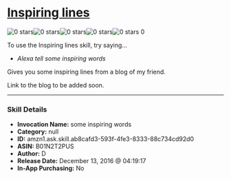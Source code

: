 # [Inspiring lines](http://alexa.amazon.com/#skills/amzn1.ask.skill.ab8cafd3-593f-4fe3-8333-88c734cd92d0)
![0 stars](../../images/ic_star_border_black_18dp_1x.png)![0 stars](../../images/ic_star_border_black_18dp_1x.png)![0 stars](../../images/ic_star_border_black_18dp_1x.png)![0 stars](../../images/ic_star_border_black_18dp_1x.png)![0 stars](../../images/ic_star_border_black_18dp_1x.png) 0

To use the Inspiring lines skill, try saying...

* *Alexa tell some inspiring words*

Gives you some inspiring lines from a blog of my friend.

Link to the blog to be added soon.

***

### Skill Details

* **Invocation Name:** some inspiring words
* **Category:** null
* **ID:** amzn1.ask.skill.ab8cafd3-593f-4fe3-8333-88c734cd92d0
* **ASIN:** B01N2T2PUS
* **Author:** D
* **Release Date:** December 13, 2016 @ 04:19:17
* **In-App Purchasing:** No
